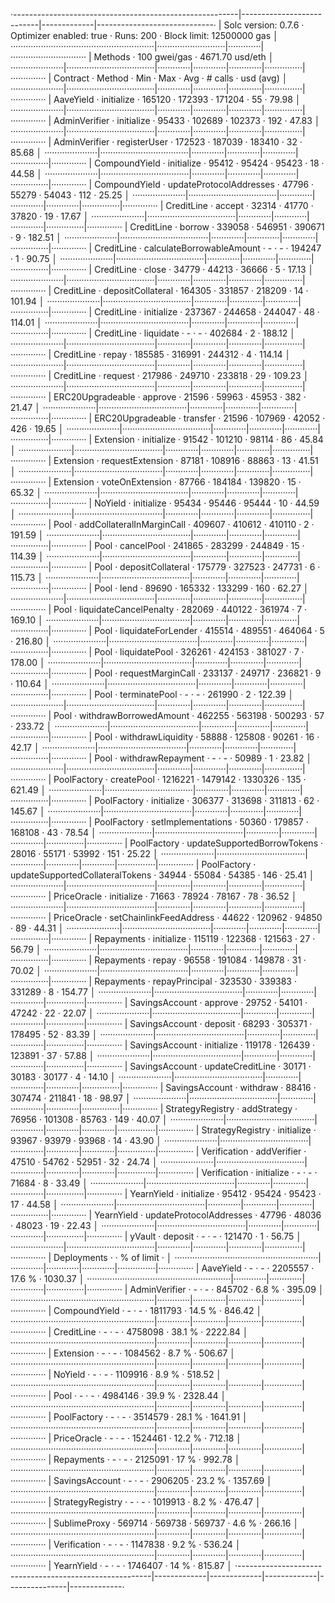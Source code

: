 ·--------------------------------------------------------|---------------------------|-------------|-----------------------------·
|                  Solc version: 0.7.6                   ·  Optimizer enabled: true  ·  Runs: 200  ·  Block limit: 12500000 gas  │
·························································|···························|·············|······························
|  Methods                                               ·              100 gwei/gas               ·       4671.70 usd/eth       │
·····················|···································|·············|·············|·············|···············|··············
|  Contract          ·  Method                           ·  Min        ·  Max        ·  Avg        ·  # calls      ·  usd (avg)  │
·····················|···································|·············|·············|·············|···············|··············
|  AaveYield         ·  initialize                       ·     165120  ·     172393  ·     171204  ·           55  ·      79.98  │
·····················|···································|·············|·············|·············|···············|··············
|  AdminVerifier     ·  initialize                       ·      95433  ·     102689  ·     102373  ·          192  ·      47.83  │
·····················|···································|·············|·············|·············|···············|··············
|  AdminVerifier     ·  registerUser                     ·     172523  ·     187039  ·     183410  ·           32  ·      85.68  │
·····················|···································|·············|·············|·············|···············|··············
|  CompoundYield     ·  initialize                       ·      95412  ·      95424  ·      95423  ·           18  ·      44.58  │
·····················|···································|·············|·············|·············|···············|··············
|  CompoundYield     ·  updateProtocolAddresses          ·      47796  ·      55279  ·      54043  ·          112  ·      25.25  │
·····················|···································|·············|·············|·············|···············|··············
|  CreditLine        ·  accept                           ·      32314  ·      41770  ·      37820  ·           19  ·      17.67  │
·····················|···································|·············|·············|·············|···············|··············
|  CreditLine        ·  borrow                           ·     339058  ·     546951  ·     390671  ·            9  ·     182.51  │
·····················|···································|·············|·············|·············|···············|··············
|  CreditLine        ·  calculateBorrowableAmount        ·          -  ·          -  ·     194247  ·            1  ·      90.75  │
·····················|···································|·············|·············|·············|···············|··············
|  CreditLine        ·  close                            ·      34779  ·      44213  ·      36666  ·            5  ·      17.13  │
·····················|···································|·············|·············|·············|···············|··············
|  CreditLine        ·  depositCollateral                ·     164305  ·     331857  ·     218209  ·           14  ·     101.94  │
·····················|···································|·············|·············|·············|···············|··············
|  CreditLine        ·  initialize                       ·     237367  ·     244658  ·     244047  ·           48  ·     114.01  │
·····················|···································|·············|·············|·············|···············|··············
|  CreditLine        ·  liquidate                        ·          -  ·          -  ·     402684  ·            2  ·     188.12  │
·····················|···································|·············|·············|·············|···············|··············
|  CreditLine        ·  repay                            ·     185585  ·     316991  ·     244312  ·            4  ·     114.14  │
·····················|···································|·············|·············|·············|···············|··············
|  CreditLine        ·  request                          ·     217986  ·     249710  ·     233818  ·           29  ·     109.23  │
·····················|···································|·············|·············|·············|···············|··············
|  ERC20Upgradeable  ·  approve                          ·      21596  ·      59963  ·      45953  ·          382  ·      21.47  │
·····················|···································|·············|·············|·············|···············|··············
|  ERC20Upgradeable  ·  transfer                         ·      21596  ·     107969  ·      42052  ·          426  ·      19.65  │
·····················|···································|·············|·············|·············|···············|··············
|  Extension         ·  initialize                       ·      91542  ·     101210  ·      98114  ·           86  ·      45.84  │
·····················|···································|·············|·············|·············|···············|··············
|  Extension         ·  requestExtension                 ·      87181  ·     108916  ·      88863  ·           13  ·      41.51  │
·····················|···································|·············|·············|·············|···············|··············
|  Extension         ·  voteOnExtension                  ·      87766  ·     184184  ·     139820  ·           15  ·      65.32  │
·····················|···································|·············|·············|·············|···············|··············
|  NoYield           ·  initialize                       ·      95434  ·      95446  ·      95444  ·           10  ·      44.59  │
·····················|···································|·············|·············|·············|···············|··············
|  Pool              ·  addCollateralInMarginCall        ·     409607  ·     410612  ·     410110  ·            2  ·     191.59  │
·····················|···································|·············|·············|·············|···············|··············
|  Pool              ·  cancelPool                       ·     241865  ·     283299  ·     244849  ·           15  ·     114.39  │
·····················|···································|·············|·············|·············|···············|··············
|  Pool              ·  depositCollateral                ·     175779  ·     327523  ·     247731  ·            6  ·     115.73  │
·····················|···································|·············|·············|·············|···············|··············
|  Pool              ·  lend                             ·      89690  ·     165332  ·     133299  ·          160  ·      62.27  │
·····················|···································|·············|·············|·············|···············|··············
|  Pool              ·  liquidateCancelPenalty           ·     282069  ·     440122  ·     361974  ·            7  ·     169.10  │
·····················|···································|·············|·············|·············|···············|··············
|  Pool              ·  liquidateForLender               ·     415514  ·     489551  ·     464064  ·            5  ·     216.80  │
·····················|···································|·············|·············|·············|···············|··············
|  Pool              ·  liquidatePool                    ·     326261  ·     424153  ·     381027  ·            7  ·     178.00  │
·····················|···································|·············|·············|·············|···············|··············
|  Pool              ·  requestMarginCall                ·     233137  ·     249717  ·     236821  ·            9  ·     110.64  │
·····················|···································|·············|·············|·············|···············|··············
|  Pool              ·  terminatePool                    ·          -  ·          -  ·     261990  ·            2  ·     122.39  │
·····················|···································|·············|·············|·············|···············|··············
|  Pool              ·  withdrawBorrowedAmount           ·     462255  ·     563198  ·     500293  ·           57  ·     233.72  │
·····················|···································|·············|·············|·············|···············|··············
|  Pool              ·  withdrawLiquidity                ·      58888  ·     125808  ·      90261  ·           16  ·      42.17  │
·····················|···································|·············|·············|·············|···············|··············
|  Pool              ·  withdrawRepayment                ·          -  ·          -  ·      50989  ·            1  ·      23.82  │
·····················|···································|·············|·············|·············|···············|··············
|  PoolFactory       ·  createPool                       ·    1216221  ·    1479142  ·    1330326  ·          135  ·     621.49  │
·····················|···································|·············|·············|·············|···············|··············
|  PoolFactory       ·  initialize                       ·     306377  ·     313698  ·     311813  ·           62  ·     145.67  │
·····················|···································|·············|·············|·············|···············|··············
|  PoolFactory       ·  setImplementations               ·      50360  ·     179857  ·     168108  ·           43  ·      78.54  │
·····················|···································|·············|·············|·············|···············|··············
|  PoolFactory       ·  updateSupportedBorrowTokens      ·      28016  ·      55171  ·      53992  ·          151  ·      25.22  │
·····················|···································|·············|·············|·············|···············|··············
|  PoolFactory       ·  updateSupportedCollateralTokens  ·      34944  ·      55084  ·      54385  ·          146  ·      25.41  │
·····················|···································|·············|·············|·············|···············|··············
|  PriceOracle       ·  initialize                       ·      71663  ·      78924  ·      78167  ·           78  ·      36.52  │
·····················|···································|·············|·············|·············|···············|··············
|  PriceOracle       ·  setChainlinkFeedAddress          ·      44622  ·     120962  ·      94850  ·           89  ·      44.31  │
·····················|···································|·············|·············|·············|···············|··············
|  Repayments        ·  initialize                       ·     115119  ·     122368  ·     121563  ·           27  ·      56.79  │
·····················|···································|·············|·············|·············|···············|··············
|  Repayments        ·  repay                            ·      96558  ·     191084  ·     149878  ·           31  ·      70.02  │
·····················|···································|·············|·············|·············|···············|··············
|  Repayments        ·  repayPrincipal                   ·     323530  ·     339383  ·     331289  ·            8  ·     154.77  │
·····················|···································|·············|·············|·············|···············|··············
|  SavingsAccount    ·  approve                          ·      29752  ·      54101  ·      47242  ·           22  ·      22.07  │
·····················|···································|·············|·············|·············|···············|··············
|  SavingsAccount    ·  deposit                          ·      68293  ·     305371  ·     178495  ·           52  ·      83.39  │
·····················|···································|·············|·············|·············|···············|··············
|  SavingsAccount    ·  initialize                       ·     119178  ·     126439  ·     123891  ·           37  ·      57.88  │
·····················|···································|·············|·············|·············|···············|··············
|  SavingsAccount    ·  updateCreditLine                 ·      30171  ·      30183  ·      30177  ·            4  ·      14.10  │
·····················|···································|·············|·············|·············|···············|··············
|  SavingsAccount    ·  withdraw                         ·      88416  ·     307474  ·     211841  ·           18  ·      98.97  │
·····················|···································|·············|·············|·············|···············|··············
|  StrategyRegistry  ·  addStrategy                      ·      76956  ·     101308  ·      85763  ·          149  ·      40.07  │
·····················|···································|·············|·············|·············|···············|··············
|  StrategyRegistry  ·  initialize                       ·      93967  ·      93979  ·      93968  ·           14  ·      43.90  │
·····················|···································|·············|·············|·············|···············|··············
|  Verification      ·  addVerifier                      ·      47510  ·      54762  ·      52951  ·           32  ·      24.74  │
·····················|···································|·············|·············|·············|···············|··············
|  Verification      ·  initialize                       ·          -  ·          -  ·      71684  ·            8  ·      33.49  │
·····················|···································|·············|·············|·············|···············|··············
|  YearnYield        ·  initialize                       ·      95412  ·      95424  ·      95423  ·           17  ·      44.58  │
·····················|···································|·············|·············|·············|···············|··············
|  YearnYield        ·  updateProtocolAddresses          ·      47796  ·      48036  ·      48023  ·           19  ·      22.43  │
·····················|···································|·············|·············|·············|···············|··············
|  yVault            ·  deposit                          ·          -  ·          -  ·     121470  ·            1  ·      56.75  │
·····················|···································|·············|·············|·············|···············|··············
|  Deployments                                           ·                                         ·  % of limit   ·             │
·························································|·············|·············|·············|···············|··············
|  AaveYield                                             ·          -  ·          -  ·    2205557  ·       17.6 %  ·    1030.37  │
·························································|·············|·············|·············|···············|··············
|  AdminVerifier                                         ·          -  ·          -  ·     845702  ·        6.8 %  ·     395.09  │
·························································|·············|·············|·············|···············|··············
|  CompoundYield                                         ·          -  ·          -  ·    1811793  ·       14.5 %  ·     846.42  │
·························································|·············|·············|·············|···············|··············
|  CreditLine                                            ·          -  ·          -  ·    4758098  ·       38.1 %  ·    2222.84  │
·························································|·············|·············|·············|···············|··············
|  Extension                                             ·          -  ·          -  ·    1084562  ·        8.7 %  ·     506.67  │
·························································|·············|·············|·············|···············|··············
|  NoYield                                               ·          -  ·          -  ·    1109916  ·        8.9 %  ·     518.52  │
·························································|·············|·············|·············|···············|··············
|  Pool                                                  ·          -  ·          -  ·    4984146  ·       39.9 %  ·    2328.44  │
·························································|·············|·············|·············|···············|··············
|  PoolFactory                                           ·          -  ·          -  ·    3514579  ·       28.1 %  ·    1641.91  │
·························································|·············|·············|·············|···············|··············
|  PriceOracle                                           ·          -  ·          -  ·    1524461  ·       12.2 %  ·     712.18  │
·························································|·············|·············|·············|···············|··············
|  Repayments                                            ·          -  ·          -  ·    2125091  ·         17 %  ·     992.78  │
·························································|·············|·············|·············|···············|··············
|  SavingsAccount                                        ·          -  ·          -  ·    2906205  ·       23.2 %  ·    1357.69  │
·························································|·············|·············|·············|···············|··············
|  StrategyRegistry                                      ·          -  ·          -  ·    1019913  ·        8.2 %  ·     476.47  │
·························································|·············|·············|·············|···············|··············
|  SublimeProxy                                          ·     569714  ·     569738  ·     569737  ·        4.6 %  ·     266.16  │
·························································|·············|·············|·············|···············|··············
|  Verification                                          ·          -  ·          -  ·    1147838  ·        9.2 %  ·     536.24  │
·························································|·············|·············|·············|···············|··············
|  YearnYield                                            ·          -  ·          -  ·    1746407  ·         14 %  ·     815.87  │
·--------------------------------------------------------|-------------|-------------|-------------|---------------|-------------·